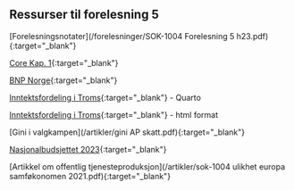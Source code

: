## Ressurser til forelesning 5

[Forelesningsnotater](/forelesninger/SOK-1004 Forelesning 5 h23.pdf){:target="_blank"}

[Core Kap. 1](https://www.core-econ.org/the-economy/book/text/01.html#subheadline){:target="_blank"}

[BNP Norge](https://www.ssb.no/nasjonalregnskap-og-konjunkturer/nasjonalregnskap/statistikk/nasjonalregnskap){:target="_blank"}

[Inntektsfordeling i Troms](/rkode/F5_inntektsfordeling_2015.qmd){:target="_blank"} - Quarto


[Inntektsfordeling i Troms](/rkode/F5_inntektsfordeling_2015.html){:target="_blank"} - html format


[Gini i valgkampen](/artikler/gini AP skatt.pdf){:target="_blank"}

[Nasjonalbudsjettet 2023](https://www.regjeringen.no/contentassets/85ceadfcd04b4f23b291223280efc83f/no/pdfs/stm202220230001000dddpdfs.pdf){:target="_blank"}

[Artikkel om offentlig tjenesteproduksjon](/artikler/sok-1004 ulikhet europa samføkonomen 2021.pdf){:target="_blank"}
